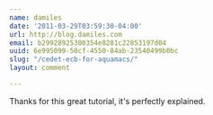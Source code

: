 ```yaml
---
name: damiles
date: '2011-03-29T03:59:30-04:00'
url: http://blog.damiles.com
email: b29928925300354e8281c22853197d04
uuid: 6e995099-50cf-4550-84ab-23540499b0bc
slug: "/cedet-ecb-for-aquamacs/"
layout: comment

---
```


Thanks for this great tutorial, it's perfectly explained.
